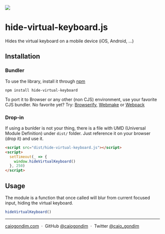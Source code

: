 <img src="http://rawgit.com/caiogondim/hide-virtual-keyboard.js/master/img/icon.svg">

# hide-virtual-keyboard.js

Hides the virtual keyboard on a mobile device (iOS, Android, ...)

## Installation

### Bundler

To use the library, install it through [npm](https://npmjs.com)

```shell
npm install hide-virtual-keyboard
```

To port it to Browser or any other (non CJS) environment, use your favorite CJS
bundler. No favorite yet? Try: [Browserify](http://browserify.org/),
[Webmake](https://github.com/medikoo/modules-webmake) or
[Webpack](http://webpack.github.io/)

### Drop-in

If using a bunlder is not your thing, there is a file with UMD (Universal Module
Definition) under `dist/` folder. Just reference it on your browser (drop it)
and use it.

```html
<script src="dist/hide-virtual-keyboard.js"></script>
<script>
  setTimeout(_ => {
    window.hideVirtualKeyboard()
  }, 250)
</script>
```

## Usage

The module is a function that once called will blur from current focused input,
hiding the virtual keyboard.

```js
hideVirtualKeyboard()
```

---

[caiogondim.com](https://caiogondim.com) &nbsp;&middot;&nbsp;
GitHub [@caiogondim](https://github.com/caiogondim) &nbsp;&middot;&nbsp;
Twitter [@caio_gondim](https://twitter.com/caio_gondim)

